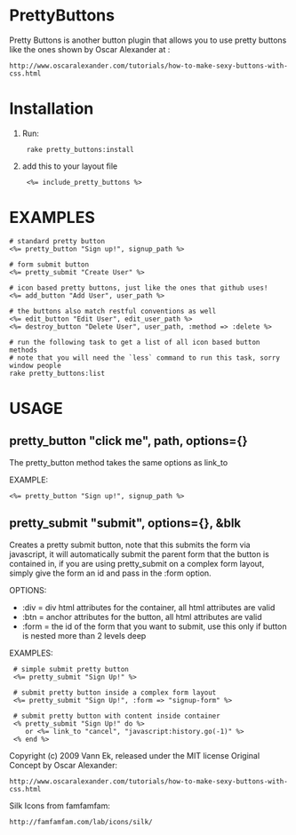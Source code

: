 PrettyButtons
=============

Pretty Buttons is another button plugin that allows you to use pretty buttons like the ones shown by Oscar Alexander at : 

    http://www.oscaralexander.com/tutorials/how-to-make-sexy-buttons-with-css.html
    
    
Installation    
============

1. Run:

        rake pretty_buttons:install
    
2. add this to your layout file

        <%= include_pretty_buttons %>
        
EXAMPLES
========
    
    # standard pretty button
    <%= pretty_button "Sign up!", signup_path %>
    
    # form submit button
    <%= pretty_submit "Create User" %>
    
    # icon based pretty buttons, just like the ones that github uses!
    <%= add_button "Add User", user_path %>
    
    # the buttons also match restful conventions as well
    <%= edit_button "Edit User", edit_user_path %>
    <%= destroy_button "Delete User", user_path, :method => :delete %>

    # run the following task to get a list of all icon based button methods
    # note that you will need the `less` command to run this task, sorry window people
    rake pretty_buttons:list
    
USAGE
=====

pretty_button "click me", path, options={}
------------------------------------------

The pretty_button method takes the same options as link_to

EXAMPLE:

    <%= pretty_button "Sign up!", signup_path %>


pretty_submit "submit", options={}, &blk
----------------------------------------

Creates a pretty submit button, note that this submits the form via javascript,
it will automatically submit the parent form that the button is contained in,
if you are using pretty_submit on a complex form layout, simply give the form
an id and pass in the :form option.

OPTIONS:

- :div = div html attributes for the container, all html attributes are valid
- :btn = anchor attributes for the button, all html attributes are valid
- :form = the id of the form that you want to submit, use this only if button is nested more than 2 levels deep

EXAMPLES:

     # simple submit pretty button
     <%= pretty_submit "Sign Up!" %>

     # submit pretty button inside a complex form layout
     <%= pretty_submit "Sign Up!", :form => "signup-form" %>

     # submit pretty button with content inside container
     <% pretty_submit "Sign Up!" do %>
        or <%= link_to "cancel", "javascript:history.go(-1)" %>
     <% end %>   
        
Copyright (c) 2009 Vann Ek, released under the MIT license
Original Concept by Oscar Alexander:

    http://www.oscaralexander.com/tutorials/how-to-make-sexy-buttons-with-css.html
    
Silk Icons from famfamfam:
    
    http://famfamfam.com/lab/icons/silk/
